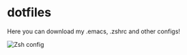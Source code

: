 # dotfiles

Here you can download my .emacs, .zshrc and other configs!

![Zsh config](https://github.com/da-edra/dotfiles/blob/master/.zshrc.png)
